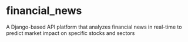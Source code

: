 # financial_news
A Django-based API platform that analyzes financial news in real-time to predict market impact on specific stocks and sectors
